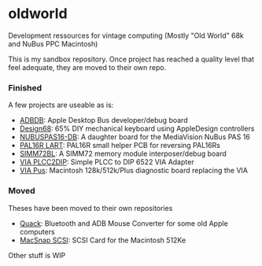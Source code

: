 # oldworld
Development ressources for vintage computing (Mostly "Old World" 68k and NuBus PPC Macintosh)

This is my sandbox repository. Once project has reached a quality level that feel adequate, they are moved to their own repo.

### Finished
A few projects are useable as is:
- [ADBDB](/EDA/ADBDB): Apple Desktop Bus developer/debug board 
- [Design68](/EDA/Design68): 65% DIY mechanical keyboard using AppleDesign controllers
- [NUBUSPAS16-DB](/EDA/NUBUSPAS16-DB): A daughter board for the MediaVision NuBus PAS 16
- [PAL16R LART](/EDA/PAL16R%20LART): PAL16R small helper PCB for reversing PAL16Rs 
- [SIMM72BL](/EDA/SIMM72BL): A SIMM72 memory module interposer/debug board
- [VIA PLCC2DIP](/EDA/VIA%20PLCC2DIP): Simple PLCC to DIP 6522 VIA Adapter
- [VIA Pus](/EDA/VIA%20Plus): Macintosh 128k/512k/Plus diagnostic board replacing the VIA

### Moved
Theses have been moved to their own repositories
- [Quack](https://github.com/demik/quack): Bluetooth and ADB Mouse Converter for some old Apple computers
- [MacSnap SCSI](https://github.com/demik/MacSnap-SCSI): SCSI Card for the Macintosh 512Ke

Other stuff is WIP
